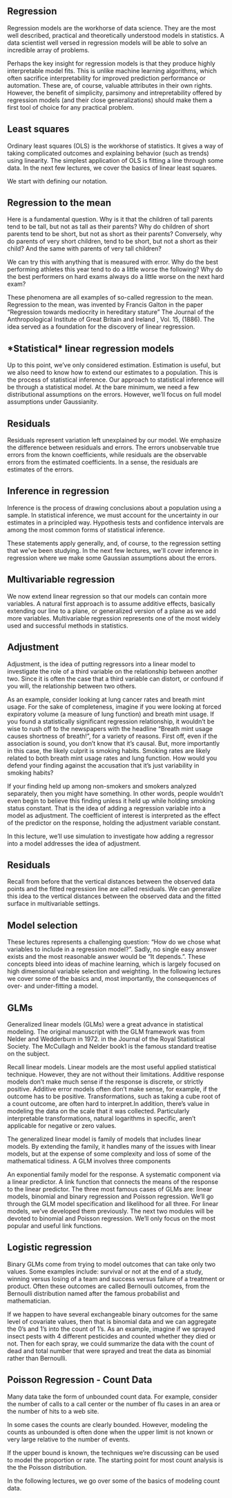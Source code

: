 ## Regression
Regression models are the workhorse of data science. They are the most well described, practical and theoretically understood models in statistics. A data scientist well versed in regression models will be able to solve an incredible array of problems.

Perhaps the key insight for regression models is that they produce highly interpretable model fits. This is unlike machine learning algorithms, which often sacrifice interpretability for improved prediction performance or automation. These are, of course, valuable attributes in their own rights. However, the benefit of simplicity, parsimony and intrepretability offered by regression models (and their close generalizations) should make them a first tool of choice for any practical problem.

## Least squares
Ordinary least squares (OLS) is the workhorse of statistics. It gives a way of taking complicated outcomes and explaining behavior (such as trends) using linearity. The simplest application of OLS is fitting a line through some data. In the next few lectures, we cover the basics of linear least squares.

We start with defining our notation.

## Regression to the mean
Here is a fundamental question. Why is it that the children of tall parents tend to be tall, but not as tall as their parents? Why do children of short parents tend to be short, but not as short as their parents? Conversely, why do parents of very short children, tend to be short, but not a short as their child? And the same with parents of very tall children?

We can try this with anything that is measured with error. Why do the best performing athletes this year tend to do a little worse the following? Why do the best performers on hard exams always do a little worse on the next hard exam?

These phenomena are all examples of so-called regression to the mean. Regression to the mean, was invented by Francis Galton in the paper “Regression towards mediocrity in hereditary stature” The Journal of the Anthropological Institute of Great Britain and Ireland , Vol. 15, (1886). The idea served as a foundation for the discovery of linear regression.

## \*Statistical\* linear regression models
Up to this point, we’ve only considered estimation. Estimation is useful, but we also need to know how to extend our estimates to a population. This is the process of statistical inference. Our approach to statistical inference will be through a statistical model. At the bare minimum, we need a few distributional assumptions on the errors. However, we’ll focus on full model assumptions under Gaussianity.

## Residuals
Residuals represent variation left unexplained by our model. We emphasize the difference between residuals and errors. The errors unobservable true errors from the known coefficients, while residuals are the observable errors from the estimated coefficients. In a sense, the residuals are estimates of the errors.

## Inference in regression
Inference is the process of drawing conclusions about a population using a sample. In statistical inference, we must account for the uncertainty in our estimates in a principled way. Hypothesis tests and confidence intervals are among the most common forms of statistical inference.

These statements apply generally, and, of course, to the regression setting that we've been studying. In the next few lectures, we'll cover inference in regression where we make some Gaussian assumptions about the errors.

## Multivariable regression
We now extend linear regression so that our models can contain more variables. A natural first approach is to assume additive effects, basically extending our line to a plane, or generalized version of a plane as we add more variables. Multivariable regression represents one of the most widely used and successful methods in statistics.

## Adjustment
Adjustment, is the idea of putting regressors into a linear model to investigate the role of a third variable on the relationship between another two. Since it is often the case that a third variable can distort, or confound if you will, the relationship between two others.

As an example, consider looking at lung cancer rates and breath mint usage. For the sake of completeness, imagine if you were looking at forced expiratory volume (a measure of lung function) and breath mint usage. If you found a statistically significant regression relationship, it wouldn’t be wise to rush off to the newspapers with the headline “Breath mint usage causes shortness of breath!”, for a variety of reasons. First off, even if the association is sound, you don’t know that it’s causal. But, more importantly in this case, the likely culprit is smoking habits. Smoking rates are likely related to both breath mint usage rates and lung function. How would you defend your finding against the accusation that it’s just variability in smoking habits?

If your finding held up among non-smokers and smokers analyzed separately, then you might have something. In other words, people wouldn’t even begin to believe this finding unless it held up while holding smoking status constant. That is the idea of adding a regression variable into a model as adjustment. The coefficient of interest is interpreted as the effect of the predictor on the response, holding the adjustment variable constant.

In this lecture, we’ll use simulation to investigate how adding a regressor into a model addresses the idea of adjustment.

## Residuals
Recall from before that the vertical distances between the observed data points and the fitted regression line are called residuals. We can generalize this idea to the vertical distances between the observed data and the fitted surface in multivariable settings.

## Model selection
These lectures represents a challenging question: “How do we chose what variables to include in a regression model?”. Sadly, no single easy answer exists and the most reasonable answer would be “It depends.”. These concepts bleed into ideas of machine learning, which is largely focused on high dimensional variable selection and weighting. In the following lectures we cover some of the basics and, most importantly, the consequences of over- and under-fitting a model.

## GLMs
Generalized linear models (GLMs) were a great advance in statistical modeling. The original manuscript with the GLM framework was from Nelder and Wedderburn in 1972. in the Journal of the Royal Statistical Society. The McCullagh and Nelder book1 is the famous standard treatise on the subject.

Recall linear models. Linear models are the most useful applied statistical technique. However, they are not without their limitations. Additive response models don’t make much sense if the response is discrete, or strictly positive. Additive error models often don’t make sense, for example, if the outcome has to be positive. Transformations, such as taking a cube root of a count outcome, are often hard to interpret.In addition, there’s value in modeling the data on the scale that it was collected. Particularly interpretable transformations, natural logarithms in specific, aren’t applicable for negative or zero values.

The generalized linear model is family of models that includes linear models. By extending the family, it handles many of the issues with linear models, but at the expense of some complexity and loss of some of the mathematical tidiness. A GLM involves three components

An exponential family model for the response.
A systematic component via a linear predictor.
A link function that connects the means of the response to the linear predictor.
The three most famous cases of GLMs are: linear models, binomial and binary regression and Poisson regression. We’ll go through the GLM model specification and likelihood for all three. For linear models, we’ve developed them previously. The next two modules will be devoted to binomial and Poisson regression. We’ll only focus on the most popular and useful link functions.

## Logistic regression
Binary GLMs come from trying to model outcomes that can take only two values. Some examples include: survival or not at the end of a study, winning versus losing of a team and success versus failure of a treatment or product. Often these outcomes are called Bernoulli outcomes, from the Bernoulli distribution named after the famous probabilist and mathematician.

If we happen to have several exchangeable binary outcomes for the same level of covariate values, then that is binomial data and we can aggregate the 0’s and 1’s into the count of 1’s. As an example, imagine if we sprayed insect pests with 4 different pesticides and counted whether they died or not. Then for each spray, we could summarize the data with the count of dead and total number that were sprayed and treat the data as binomial rather than Bernoulli.

## Poisson Regression - Count Data
Many data take the form of unbounded count data. For example, consider the number of calls to a call center or the number of flu cases in an area or the number of hits to a web site.

In some cases the counts are clearly bounded. However, modeling the counts as unbounded is often done when the upper limit is not known or very large relative to the number of events.

If the upper bound is known, the techniques we’re discussing can be used to model the proportion or rate. The starting point for most count analysis is the the Poisson distribution.

In the following lectures, we go over some of the basics of modeling count data.


